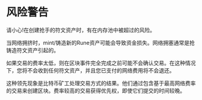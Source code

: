 # 风险警告

请小心!在创建抢手的符文资产时，有在内存池中被超过的风险。

当网络拥挤时，mint/铸造新的Rune资产可能会导致资金损失。网络拥塞通常是抢铸造符文资产引起的。

如果交易的费率太低，则在区块事件完全完成之前可能不会确认交易。在这种情况下，您将不会收到任何符文资产，并且您已支付的网络费用将不会退还。

这种领先现象是比特币矿工处理交易方式的结果。他们通过包含基于最高网络费率的交易来创建区块。费率较高的交易获得优先权，即使它们提交的时间较晚。
